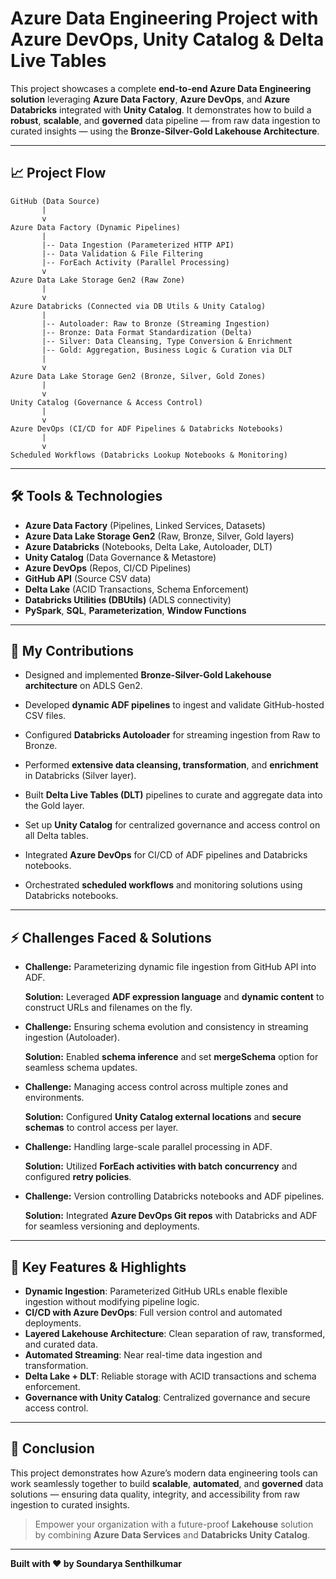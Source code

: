 
# Azure Data Engineering Project with Azure DevOps, Unity Catalog & Delta Live Tables

This project showcases a complete **end-to-end Azure Data Engineering solution** leveraging **Azure Data Factory**, **Azure DevOps**, and **Azure Databricks** integrated with **Unity Catalog**. It demonstrates how to build a **robust**, **scalable**, and **governed** data pipeline — from raw data ingestion to curated insights — using the **Bronze-Silver-Gold Lakehouse Architecture**.

---

## 📈 Project Flow

```
GitHub (Data Source)
       |
       v
Azure Data Factory (Dynamic Pipelines)
       |     
       |-- Data Ingestion (Parameterized HTTP API)
       |-- Data Validation & File Filtering
       |-- ForEach Activity (Parallel Processing)
       v
Azure Data Lake Storage Gen2 (Raw Zone)
       |
       v
Azure Databricks (Connected via DB Utils & Unity Catalog)
       |
       |-- Autoloader: Raw to Bronze (Streaming Ingestion)
       |-- Bronze: Data Format Standardization (Delta)
       |-- Silver: Data Cleansing, Type Conversion & Enrichment
       |-- Gold: Aggregation, Business Logic & Curation via DLT
       |
       v
Azure Data Lake Storage Gen2 (Bronze, Silver, Gold Zones)
       |
       v
Unity Catalog (Governance & Access Control)
       |
       v
Azure DevOps (CI/CD for ADF Pipelines & Databricks Notebooks)
       |
       v
Scheduled Workflows (Databricks Lookup Notebooks & Monitoring)
```

---

## 🛠️ Tools & Technologies

- **Azure Data Factory** (Pipelines, Linked Services, Datasets)
- **Azure Data Lake Storage Gen2** (Raw, Bronze, Silver, Gold layers)
- **Azure Databricks** (Notebooks, Delta Lake, Autoloader, DLT)
- **Unity Catalog** (Data Governance & Metastore)
- **Azure DevOps** (Repos, CI/CD Pipelines)
- **GitHub API** (Source CSV data)
- **Delta Lake** (ACID Transactions, Schema Enforcement)
- **Databricks Utilities (DBUtils)** (ADLS connectivity)
- **PySpark**, **SQL**, **Parameterization**, **Window Functions**

---

## 🙌 My Contributions

- Designed and implemented **Bronze-Silver-Gold Lakehouse architecture** on ADLS Gen2.

- Developed **dynamic ADF pipelines** to ingest and validate GitHub-hosted CSV files.
- Configured **Databricks Autoloader** for streaming ingestion from Raw to Bronze.
- Performed **extensive data cleansing, transformation**, and **enrichment** in Databricks (Silver layer).
- Built **Delta Live Tables (DLT)** pipelines to curate and aggregate data into the Gold layer.
- Set up **Unity Catalog** for centralized governance and access control on all Delta tables.
- Integrated **Azure DevOps** for CI/CD of ADF pipelines and Databricks notebooks.
- Orchestrated **scheduled workflows** and monitoring solutions using Databricks notebooks.

---

## ⚡ Challenges Faced & Solutions

- **Challenge:** Parameterizing dynamic file ingestion from GitHub API into ADF.

  **Solution:** Leveraged **ADF expression language** and **dynamic content** to construct URLs and filenames on the fly.

- **Challenge:** Ensuring schema evolution and consistency in streaming ingestion (Autoloader).

  **Solution:** Enabled **schema inference** and set **mergeSchema** option for seamless schema updates.

- **Challenge:** Managing access control across multiple zones and environments.

  **Solution:** Configured **Unity Catalog external locations** and **secure schemas** to control access per layer.

- **Challenge:** Handling large-scale parallel processing in ADF.

  **Solution:** Utilized **ForEach activities with batch concurrency** and configured **retry policies**.

- **Challenge:** Version controlling Databricks notebooks and ADF pipelines.

  **Solution:** Integrated **Azure DevOps Git repos** with Databricks and ADF for seamless versioning and deployments.

---

## 🚀 Key Features & Highlights

- **Dynamic Ingestion**: Parameterized GitHub URLs enable flexible ingestion without modifying pipeline logic.
- **CI/CD with Azure DevOps**: Full version control and automated deployments.
- **Layered Lakehouse Architecture**: Clean separation of raw, transformed, and curated data.
- **Automated Streaming**: Near real-time data ingestion and transformation.
- **Delta Lake + DLT**: Reliable storage with ACID transactions and schema enforcement.
- **Governance with Unity Catalog**: Centralized governance and secure access control.

---

## 🎯 Conclusion

This project demonstrates how Azure’s modern data engineering tools can work seamlessly together to build **scalable**, **automated**, and **governed** data solutions — ensuring data quality, integrity, and accessibility from raw ingestion to curated insights.

> Empower your organization with a future-proof **Lakehouse** solution by combining **Azure Data Services** and **Databricks Unity Catalog**.

---

**Built with ❤️ by Soundarya Senthilkumar**
